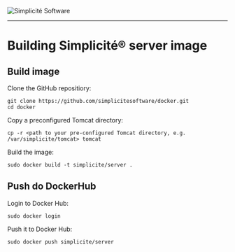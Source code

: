 ![Simplicit&eacute; Software](https://www.simplicite.io/resources/logos/logo250.png)
* * *

Building Simplicit&eacute;&reg; server image
============================================

Build image
-----------

Clone the GitHub repositiory:

	git clone https://github.com/simplicitesoftware/docker.git
	cd docker

Copy a preconfigured Tomcat directory:

	cp -r <path to your pre-configured Tomcat directory, e.g. /var/simplicite/tomcat> tomcat

Build the image:

	sudo docker build -t simplicite/server .

Push do DockerHub
-----------------

Login to Docker Hub:

	sudo docker login

Push it to Docker Hub:

	sudo docker push simplicite/server

